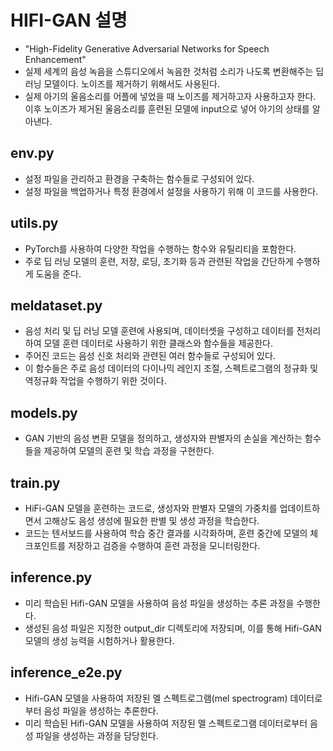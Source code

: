 # HIFI-GAN 설명

- "High-Fidelity Generative Adversarial Networks for Speech Enhancement"
- 실제 세계의 음성 녹음을 스튜디오에서 녹음한 것처럼 소리가 나도록 변환해주는 딥러닝 모델이다. 노이즈를 제거하기 위해서도 사용된다.
- 실제 아기의 울음소리를 어플에 넣었을 때 노이즈를 제거하고자 사용하고자 한다. 이후 노이즈가 제거된 울음소리를 훈련된 모델에 input으로 넣어 아기의 상태를 알아낸다.


## env.py
- 설정 파일을 관리하고 환경을 구축하는 함수들로 구성되어 있다.
- 설정 파일을 백업하거나 특정 환경에서 설정을 사용하기 위해 이 코드를 사용한다.

## utils.py
- PyTorch를 사용하여 다양한 작업을 수행하는 함수와 유틸리티을 포함한다.
- 주로 딥 러닝 모델의 훈련, 저장, 로딩, 초기화 등과 관련된 작업을 간단하게 수행하게 도움을 준다.

## meldataset.py
- 음성 처리 및 딥 러닝 모델 훈련에 사용되며, 데이터셋을 구성하고 데이터를 전처리하여 모델 훈련 데이터로 사용하기 위한 클래스와 함수들을 제공한다.
- 주어진 코드는 음성 신호 처리와 관련된 여러 함수들로 구성되어 있다.
- 이 함수들은 주로 음성 데이터의 다이나믹 레인지 조절, 스펙트로그램의 정규화 및 역정규화 작업을 수행하기 위한 것이다.

## models.py
- GAN 기반의 음성 변환 모델을 정의하고, 생성자와 판별자의 손실을 계산하는 함수들을 제공하여 모델의 훈련 및 학습 과정을 구현한다.

## train.py
- HiFi-GAN 모델을 훈련하는 코드로, 생성자와 판별자 모델의 가중치를 업데이트하면서 고해상도 음성 생성에 필요한 판별 및 생성 과정을 학습한다.
- 코드는 텐서보드를 사용하여 학습 중간 결과를 시각화하며, 훈련 중간에 모델의 체크포인트를 저장하고 검증을 수행하여 훈련 과정을 모니터링한다.

## inference.py
- 미리 학습된 Hifi-GAN 모델을 사용하여 음성 파일을 생성하는 추론 과정을 수행한다.
- 생성된 음성 파일은 지정한 output_dir 디렉토리에 저장되며, 이를 통해 Hifi-GAN 모델의 생성 능력을 시험하거나 활용한다.

## inference_e2e.py
- Hifi-GAN 모델을 사용하여 저장된 멜 스펙트로그램(mel spectrogram) 데이터로부터 음성 파일을 생성하는 추론한다.
- 미리 학습된 Hifi-GAN 모델을 사용하여 저장된 멜 스펙트로그램 데이터로부터 음성 파일을 생성하는 과정을 담당힌다.





